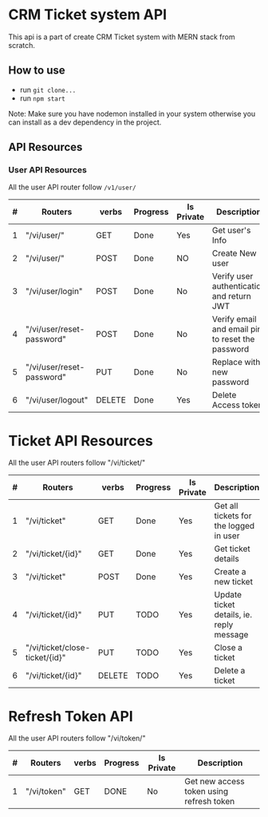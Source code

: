 # CRM Ticket system API

This api is a part of create CRM Ticket system with MERN stack from scratch.

## How to use

- run `git clone...`
- run `npm start`

Note: Make sure you have nodemon installed in your system otherwise you can install as a dev dependency in the project.

## API Resources

### User API Resources

All the user API router follow `/v1/user/`

| #   | Routers                   | verbs  | Progress | Is Private | Description                                      |
| --- | ------------------------- | ------ | -------- | ---------- | ------------------------------------------------ |
| 1   | "/vi/user/"               | GET    | Done     | Yes        | Get user's Info                                  |
| 2   | "/vi/user/"               | POST   | Done     | NO         | Create New user                                  |
| 3   | "/vi/user/login"          | POST   | Done     | No         | Verify user authentication and return JWT        |
| 4   | "/vi/user/reset-password" | POST   | Done     | No         | Verify email and email pin to reset the password |
| 5   | "/vi/user/reset-password" | PUT    | Done     | No         | Replace with new password                        |
| 6   | "/vi/user/logout"         | DELETE | Done     | Yes        | Delete Access token                              |

# Ticket API Resources

All the user API routers follow "/vi/ticket/"

| #   | Routers                        | verbs  | Progress | Is Private | Description                              |
| --- | ------------------------------ | ------ | -------- | ---------- | ---------------------------------------- |
| 1   | "/vi/ticket"                   | GET    | Done     | Yes        | Get all tickets for the logged in user   |
| 2   | "/vi/ticket/{id}"              | GET    | Done     | Yes        | Get ticket details                       |
| 3   | "/vi/ticket"                   | POST   | Done     | Yes        | Create a new ticket                      |
| 4   | "/vi/ticket/{id}"              | PUT    | TODO     | Yes        | Update ticket details, ie. reply message |
| 5   | "/vi/ticket/close-ticket/{id}" | PUT    | TODO     | Yes        | Close a ticket                           |
| 6   | "/vi/ticket/{id}"              | DELETE | TODO     | Yes        | Delete a ticket                          |

# Refresh Token API

All the user API routers follow "/vi/token/"

| #   | Routers     | verbs | Progress | Is Private | Description                              |
| --- | ----------- | ----- | -------- | ---------- | ---------------------------------------- |
| 1   | "/vi/token" | GET   | DONE     | No         | Get new access token using refresh token |
